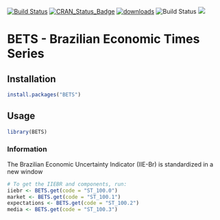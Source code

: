[![Build Status](https://travis-ci.org/nmecsys/BETS.svg?branch=master)](https://travis-ci.org/nmecsys/BETS) [![CRAN_Status_Badge](http://www.r-pkg.org/badges/version/BETS)](https://CRAN.R-project.org/package=BETS) [![downloads](http://cranlogs.r-pkg.org/badges/BETS)](http://cran.rstudio.com/web/packages/BETS/index.html)
![Build Status](https://ci.appveyor.com/api/projects/status/github/nmecsys/BETS?branch=master&svg=true)
![](http://cranlogs.r-pkg.org/badges/last-week/BETS?color=black)

# BETS - Brazilian Economic Times Series

## Installation

```R
install.packages("BETS") 
```
## Usage

```R
library(BETS)
```


### Information
 
 The Brazilian Economic Uncertainty Indicator (IIE-Br) is standardized in a new window
 
   ```R
   # To get the IIEBR and components, run:
   iiebr <- BETS.get(code = "ST_100.0")
   market <- BETS.get(code = "ST_100.1")
   expectations <- BETS.get(code = "ST_100.2")
   media <- BETS.get(code = "ST_100.3")
   ```

